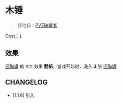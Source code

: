 # 木锤

> 捏他自：[PVZ破罐者](https://plantsvszombies.wiki.gg/wiki/Vasebreaker)

Cost：`1`

## 效果

[旧陶罐](../卡牌/旧陶罐.md) 的 `考古` 效果 **翻倍**。游戏开始时，洗入 **3** 张 [旧陶罐](../卡牌/旧陶罐.md)

## CHANGELOG

- [1.1.6] 引入
